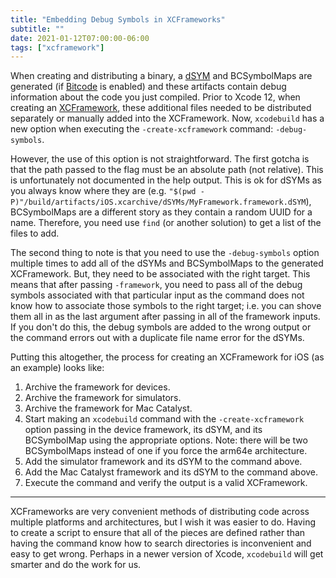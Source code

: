 ```yaml
---
title: "Embedding Debug Symbols in XCFrameworks"
subtitle: ""
date: 2021-01-12T07:00:00-06:00
tags: ["xcframework"]
---
```


When creating and distributing a binary, a [dSYM](https://developer.apple.com/documentation/xcode/building_your_app_to_include_debugging_information) and BCSymbolMaps are generated (if [Bitcode](https://pspdfkit.com/guides/ios/current/faq/bitcode/) is enabled) and these artifacts contain debug information about the code you just compiled. Prior to Xcode 12, when creating an [XCFramework](https://developer.apple.com/videos/play/wwdc2019/416/), these additional files needed to be distributed separately or manually added into the XCFramework. Now, `xcodebuild` has a new option when executing the `-create-xcframework` command: `-debug-symbols`.

However, the use of this option is not straightforward. The first gotcha is that the path passed to the flag must be an absolute path (not relative). This is unfortunately not documented in the help output. This is ok for dSYMs as you always know where they are (e.g. `"$(pwd -P)"/build/artifacts/iOS.xcarchive/dSYMs/MyFramework.framework.dSYM`), BCSymbolMaps are a different story as they contain a random UUID for a name. Therefore, you need use `find` (or another solution) to get a list of the files to add.

The second thing to note is that you need to use the `-debug-symbols` option multiple times to add all of the dSYMs and BCSymbolMaps to the generated XCFramework. But, they need to be associated with the right target. This means that after passing `-framework`, you need to pass all of the debug symbols associated with that particular input as the command does not know how to associate those symbols to the right target; i.e. you can shove them all in as the last argument after passing in all of the framework inputs. If you don't do this, the debug symbols are added to the wrong output or the command errors out with a duplicate file name error for the dSYMs. 

Putting this altogether, the process for creating an XCFramework for iOS (as an example) looks like:

1. Archive the framework for devices.
2. Archive the framework for simulators.
3. Archive the framework for Mac Catalyst.
4. Start making an `xcodebuild` command with the `-create-xcframework` option passing in the device framework, its dSYM, and its BCSymbolMap using the appropriate options. Note: there will be two BCSymbolMaps instead of one if you force the arm64e architecture.
5. Add the simulator framework and its dSYM to the command above.
6. Add the Mac Catalyst framework and its dSYM to the command above.
7. Execute the command and verify the output is a valid XCFramework.

---

XCFrameworks are very convenient methods of distributing code across multiple platforms and architectures, but I wish it was easier to do. Having to create a script to ensure that all of the pieces are defined rather than having the command know how to search directories is inconvenient and easy to get wrong. Perhaps in a newer version of Xcode, `xcodebuild` will get smarter and do the work for us.
